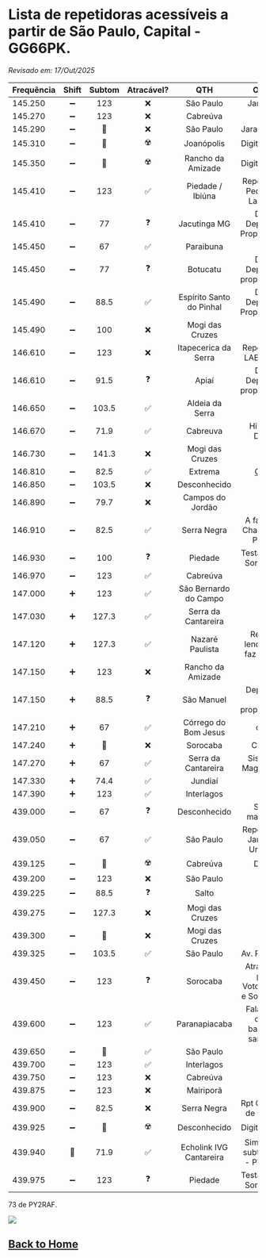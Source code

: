 # Lista de repetidoras acessíveis a partir de São Paulo, Capital - GG66PK.

*Revisado em: 17/Out/2025*

| Frequência | Shift | Subtom | Atracável? | QTH | Obs.: |
| --- | :---: | :---: | :---: | :---: | :---: |
| 145.250 | ➖ | 123 | ❌ | São Paulo | Jaraguá | ook
| 145.270 | ➖ | 123 | ❌ | Cabreúva | | ook
| 145.290 | ➖ | 🔘 | ❌ | São Paulo | Jaraguá DX |
| 145.310 | ➖ | 🔘 | ☢️ | Joanópolis | Digitalizada |
| 145.350 | ➖ | 🔘 | ☢️ | Rancho da Amizade | Digitalizada |
| 145.410 | ➖ | 123 | ✅ | Piedade / Ibiúna | Repetidora Pedra do Lagarto | ook
| 145.410 | ➖ | 77 | ❓ | Jacutinga MG | DX / Depende Propagação |
| 145.450 | ➖ | 67 | ✅ | Paraibuna | | ook
| 145.450 | ➖ | 77 | ❓ | Botucatu | DX / Depende propagação |
| 145.490 | ➖ | 88.5 | ✅ | Espírito Santo do Pinhal | DX / Depende Propagação | ook
| 145.490 | ➖ | 100 | ❌ | Mogi das Cruzes | | ook
| 146.610 | ➖ | 123 | ❌ | Itapecerica da Serra | Repetidora LABRE SP | ook
| 146.610 | ➖ | 91.5 | ❓ | Apiaí | DX / Depende propagação |
| 146.650 | ➖ | 103.5 | ✅ | Aldeia da Serra | | ook
| 146.670 | ➖ | 71.9 | ✅ | Cabreuva | Hibrida DMR | ook
| 146.730 | ➖ | 141.3 | ❌ | Mogi das Cruzes | | ook
| 146.810 | ➖ | 82.5 | ✅ | Extrema | [QRZ](https://www.qrz.com/db/PY4FW) | ook
| 146.850 | ➖ | 103.5 | ❌ | Desconhecido | | ook
| 146.890 | ➖ | 79.7 | ❌ | Campos do Jordão |  | ook
| 146.910 | ➖ | 82.5 | ✅ | Serra Negra | A famosa Chapéu de Palha | ook
| 146.930 | ➖ | 100 | ❓ | Piedade | Testada em Sorocaba |
| 146.970 | ➖ | 123 | ✅ | Cabreúva | | ook
| 147.000 | ➕ | 123 | ✅ | São Bernardo do Campo | |
| 147.030 | ➕ | 127.3 | ✅ | Serra da Cantareira | | ook
| 147.120 | ➕ | 127.3 | ✅ | Nazaré Paulista | Reza a lenda que faz C4FM | 
| 147.150 | ➕ | 123 | ❌ | Rancho da Amizade | | ook
| 147.150 | ➕ | 88.5 | ❓ | São Manuel | Depende de propagação |
| 147.210 | ➕ | 67 | ✅ | Córrego do Bom Jesus | ook
| 147.240 | ➕ | 🔘 | ❌ | Sorocaba | C4FM |
| 147.270 | ➕ | 67 | ✅ | Serra da Cantareira | Sistema MagraoNet | ook
| 147.330 | ➕ | 74.4 | ✅ | Jundiaí | | ook
| 147.390 | ➕ | 123 | ✅ | Interlagos | | ook
| 439.000 | ➖ | 67 | ❓ | Desconhecido | Sinal marginal |
| 439.050 | ➖ | 67 | ✅ | São Paulo | Repetidora Jaraguá Urbana | ook
| 439.125 | ➖ | 🔘 | ☢️ | Cabreúva | DMR |
| 439.200 | ➖ | 123 | ❌ | São Paulo | | ook
| 439.225 | ➖ | 88.5 | ❓ | Salto | DX |
| 439.275 | ➖ | 127.3 | ❌ | Mogi das Cruzes | | ook
| 439.300 | ➖ | 🔘 | ❌ | Mogi das Cruzes | |
| 439.325 | ➖ | 103.5 | ✅ | São Paulo | Av. Paulista | ook
| 439.450 | ➖ | 123 | ❓ | Sorocaba | Atracável por Votorantim e Sorocaba |
| 439.600 | ➖ | 123 | ✅ | Paranapiacaba | Fala bem com baixada santista | ook
| 439.650 | ➖ | 🔘 | ✅ | São Paulo | | ook
| 439.700 | ➖ | 123 | ✅ | Interlagos | | ook
| 439.750 | ➖ | 123 | ❌ | Cabreúva | | ook
| 439.875 | ➖ | 123 | ❌ | Mairiporã | | ook
| 439.900 | ➖ | 82.5 | ❌ | Serra Negra | Rpt Chapeu de Couro | ook
| 439.925 | ➖ | 🔘 | ☢️ | Desconhecido | Digitalizada |
| 439.940 | 🔘 | 71.9 | ✅ | Echolink IVG Cantareira | Simplex e subtonada - PY2MO | ook
| 439.975 | ➖ | 123 | ❓ | Piedade | Testada em Sorocaba |

73 de PY2RAF.

![](https://rf3.org:8443/q/wink-rpt.png)

## [Back to Home](https://github.com/rfrht/FT-991A/wiki)
